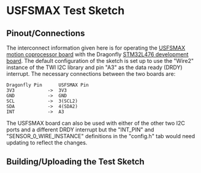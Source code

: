 # USFSMAX Test Sketch

## Pinout/Connections

The interconnect information given here is for operating the [USFSMAX motion coprocessor board](https://cdn.tindiemedia.com/images/resize/S4Os6lUdoJOFuyZHntYHBDiDCUk=/p/full-fit-in/1782x1336/i/44691/products/2020-02-03T20%3A51%3A19.878Z-USFSMAX.top.jpg) with the Dragonfly [STM32L476 development board](https://cdn.tindiemedia.com/images/resize/c3IuiwcFMGzoMgmNkZ_doDvJiuU=/p/full-fit-in/1782x1336/i/32456/products/2017-01-04T23%3A18%3A53.356Z-2016-05-14T16%2031%2059.360Z-Layout.jpg.855x570_q85_pad_rcrop.jpg). The default configuration of the sketch is set up to use the "Wire2" instance of the TWI I2C library and pin "A3" as the data ready (DRDY) interrupt. The necessary connections between the two boards are:

    Dragonfly Pin      USFSMAX Pin
    3V3            ->  3V3
    GND            ->  GND
    SCL            ->  3(SCL2)
    SDA            ->  4(SDA2)
    INT            ->  A3

The USFSMAX board can also be used with either of the other two I2C ports and a different DRDY interrupt but the "INT_PIN" and "SENSOR_0_WIRE_INSTANCE" definitions in the "config.h" tab would need updating to reflect the changes.

## Building/Uploading the Test Sketch
